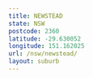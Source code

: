 ```yaml
---
title: NEWSTEAD
state: NSW
postcode: 2360
latitude: -29.630052
longitude: 151.162025
url: /nsw/newstead/
layout: suburb
---
```

